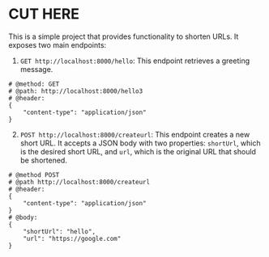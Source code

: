 # CUT HERE

This is a simple project that provides functionality to shorten URLs. It exposes two main endpoints:

1. `GET http://localhost:8000/hello`: This endpoint retrieves a greeting message.
~~~
# @method: GET
# @path: http://localhost:8000/hello3
# @header: 
{
    "content-type": "application/json"
}
~~~

2. `POST http://localhost:8000/createurl`: This endpoint creates a new short URL. It accepts a JSON body with two properties: `shortUrl`, which is the desired short URL, and `url`, which is the original URL that should be shortened.
~~~
# @method POST
# @path http://localhost:8000/createurl
# @header: 
{
    "content-type": "application/json"
}
# @body: 
{
    "shortUrl": "hello",
    "url": "https://google.com"
}
~~~